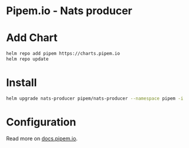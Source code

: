 # Pipem.io - Nats producer

# Add Chart

```bash
helm repo add pipem https://charts.pipem.io
helm repo update
```

# Install

```bash
helm upgrade nats-producer pipem/nats-producer --namespace pipem -i
```

# Configuration

Read more on [docs.pipem.io](https://docs.pipem.io).
